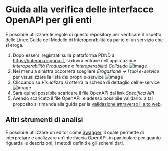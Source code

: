 # Guida alla verifica delle interfacce OpenAPI per gli enti

È possibile utilizzare le regole di questo repository per verificare il rispetto delle Linee Guida del Modello di Interoperabilità da parte di un servizio che si eroga.

1. Dopo essersi registrati sulla piattaforma PDND a https://interop.pagopa.it, si dovrà entrare nell'applicazione _Interoperabilità Produzione_ o _Interoperabilità Collaudo_
![image](https://github.com/italia/api-oas-checker-rules/assets/1104926/5d5899f6-2990-4a4f-b80e-353cf9586554)
2. Nel menu a sinistra occorrerà scegliere _Erogazione -> I tuoi e-service_ per visualizzare la lista dei propri e-service
![image](https://github.com/italia/api-oas-checker-rules/assets/1104926/93dddb99-61cf-40ee-85fc-6345fe4a1447)
3. Cliccando su _Visualizza_ si otterrà la scheda di dettaglio dell'e-service
![image](https://github.com/italia/api-oas-checker-rules/assets/1104926/b02e75c9-f293-4160-b819-4b58e155099c)
4. Sarà quindi possibile scaricare il file OpenAPI dal link _Specifica API_
5. Avendo scaricato il file OpenAPI, è adesso possibile validarlo: a tal proposito si rimanda alla guida per la [validazione attraverso il sito web](guida_validazione.md#primo-metodo-il-sito-web).

## Altri strumenti di analisi

È possibile utilizzare un editor come [Swagger](https://editor.swagger.io/), il quale permette di interpretare e analizzare un'interfaccia OpenAPI, in particolare per quanto riguarda le descrizioni, i metodi definiti e gli schemi dati.
